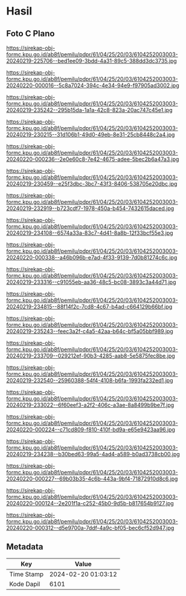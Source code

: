 # Hasil

## Foto C Plano

https://sirekap-obj-formc.kpu.go.id/ab8f/pemilu/pdpr/61/04/25/20/03/6104252003003-20240219-225706--bed1ee09-3bdd-4a31-89c5-388dd3dc3735.jpg

https://sirekap-obj-formc.kpu.go.id/ab8f/pemilu/pdpr/61/04/25/20/03/6104252003003-20240220-000016--5c8a7024-394c-4e34-94e9-f97905ad3002.jpg

https://sirekap-obj-formc.kpu.go.id/ab8f/pemilu/pdpr/61/04/25/20/03/6104252003003-20240219-235242--295b15da-1a1a-42c8-823a-20ac747c45e1.jpg

https://sirekap-obj-formc.kpu.go.id/ab8f/pemilu/pdpr/61/04/25/20/03/6104252003003-20240219-230215--31d106b1-49d0-49eb-8e31-25cb8448c2a4.jpg

https://sirekap-obj-formc.kpu.go.id/ab8f/pemilu/pdpr/61/04/25/20/03/6104252003003-20240220-000236--2e0e60c8-7e42-4675-adee-5bec2b6a47a3.jpg

https://sirekap-obj-formc.kpu.go.id/ab8f/pemilu/pdpr/61/04/25/20/03/6104252003003-20240219-230459--e25f3dbc-3bc7-43f3-8406-538705e20dbc.jpg

https://sirekap-obj-formc.kpu.go.id/ab8f/pemilu/pdpr/61/04/25/20/03/6104252003003-20240219-232919--b723cdf7-1978-450a-b454-7432615daced.jpg

https://sirekap-obj-formc.kpu.go.id/ab8f/pemilu/pdpr/61/04/25/20/03/6104252003003-20240219-234108--6574a33a-83c7-4d41-8a8b-12f33bcf55e3.jpg

https://sirekap-obj-formc.kpu.go.id/ab8f/pemilu/pdpr/61/04/25/20/03/6104252003003-20240220-000338--a46b096b-e7ad-4f33-9139-7d0b81274c6c.jpg

https://sirekap-obj-formc.kpu.go.id/ab8f/pemilu/pdpr/61/04/25/20/03/6104252003003-20240219-233316--c91055eb-aa36-48c5-bc08-3893c3a44d71.jpg

https://sirekap-obj-formc.kpu.go.id/ab8f/pemilu/pdpr/61/04/25/20/03/6104252003003-20240219-234815--88f14f2c-7cd8-4c67-b4ad-c664129b66bf.jpg

https://sirekap-obj-formc.kpu.go.id/ab8f/pemilu/pdpr/61/04/25/20/03/6104252003003-20240219-235243--feec3a2f-c4a5-42aa-b64c-bf5a05bbf989.jpg

https://sirekap-obj-formc.kpu.go.id/ab8f/pemilu/pdpr/61/04/25/20/03/6104252003003-20240219-233709--029212ef-90b3-4285-aab8-5e5875fec8be.jpg

https://sirekap-obj-formc.kpu.go.id/ab8f/pemilu/pdpr/61/04/25/20/03/6104252003003-20240219-232540--25960388-54f4-4108-b6fa-1993fa232ed1.jpg

https://sirekap-obj-formc.kpu.go.id/ab8f/pemilu/pdpr/61/04/25/20/03/6104252003003-20240219-233022--6f60eef3-a2f2-406c-a3ae-8a8499b9be7f.jpg

https://sirekap-obj-formc.kpu.go.id/ab8f/pemilu/pdpr/61/04/25/20/03/6104252003003-20240220-000224--c71cd809-f810-410f-bd9a-e65e9423aa96.jpg

https://sirekap-obj-formc.kpu.go.id/ab8f/pemilu/pdpr/61/04/25/20/03/6104252003003-20240219-234238--b30bed63-99a5-4ad4-a589-b0ad3738cb00.jpg

https://sirekap-obj-formc.kpu.go.id/ab8f/pemilu/pdpr/61/04/25/20/03/6104252003003-20240220-000227--69b03b35-4c6b-443a-9bf4-71872910d8c6.jpg

https://sirekap-obj-formc.kpu.go.id/ab8f/pemilu/pdpr/61/04/25/20/03/6104252003003-20240220-000124--2e201f1a-c252-45b0-9d5b-b817654b9127.jpg

https://sirekap-obj-formc.kpu.go.id/ab8f/pemilu/pdpr/61/04/25/20/03/6104252003003-20240220-000312--d5e9700a-7ddf-4a9c-bf05-bec6cf52d947.jpg


## Metadata

| Key        | Value               |
| ---------- | ------------------- |
| Time Stamp | 2024-02-20 01:03:12 |
| Kode Dapil | 6101                |



